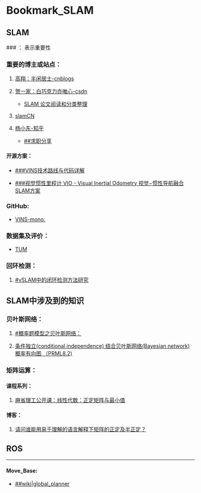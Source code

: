 # Bookmark_SLAM

## SLAM

\### ： 表示重要性

### 重要的博主或站点：



1. [高翔：半闲居士-cnblogs](https://www.cnblogs.com/gaoxiang12/tag/视觉SLAM/)

2. [贺一家：白巧克力亦唯心-csdn](https://blog.csdn.net/heyijia0327)
   * [SLAM 论文阅读和分类整理](https://blog.csdn.net/heyijia0327/article/details/82855443)

3. [slamCN](http://www.slamcn.org/index.php/首页)

4. [杨小东-知乎](https://zhuanlan.zhihu.com/slamTech)
   * [##求职分享](https://zhuanlan.zhihu.com/p/68858564)

#### 开源方案：

* [###VINS技术路线与代码详解](https://blog.csdn.net/wangshuailpp/article/details/78461171)

* [###视觉惯性里程计 VIO - Visual Inertial Odometry 视觉−惯性导航融合SLAM方案](https://github.com/Ewenwan/MVision/tree/master/vSLAM/VIO)





### GitHub:

* [VINS-mono:](https://github.com/HKUST-Aerial-Robotics/VINS-Mono)



### 数据集及评价：

* [TUM](https://vision.in.tum.de/data/datasets/rgbd-dataset/file_formats)







### 回环检测：

1. [#vSLAM中的闭环检测方法研究](http://blog.leanote.com/post/gaunthan/vSLAM中的回环检测方法研究)





## SLAM中涉及到的知识

### 贝叶斯网络：

1. [#概率题模型之贝叶斯网络：]( https://zhuanlan.zhihu.com/p/30139208)

2. [条件独立(conditional independence) 结合贝叶斯网络(Bayesian network) 概率有向图 （PRML8.2)](https://blog.csdn.net/u011467621/article/details/47971895)









### 矩阵运算：

#### 课程系列：

1. [麻省理工公开课：线性代数：正定矩阵与最小值]([http://open.163.com/movie/2010/11/3/P/M6V0BQC4M_M6V2B5J3P.html](http://open.163.com/movie/2010/11/3/P/M6V0BQC4M_M6V2B5J3P.html))

#### 博客：

1. [请问谁能用易于理解的语言解释下矩阵的正定及半正定？](https://www.zhihu.com/question/22098422)

   









## ROS

---



#### Move_Base:

* [##wiki|global_planner]([http://wiki.ros.org/global_planner](http://wiki.ros.org/global_planner))



